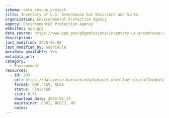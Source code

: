 ```yaml
---
schema: data_rescue_project 
title: Inventory of U.S. Greenhouse Gas Emissions and Sinks
organization: Environmental Protection Agency
agency: Environmental Protection Agency
websites: epa.gov
data_source: https://www.epa.gov/ghgemissions/inventory-us-greenhouse-gas-emissions-and-sinks-1990-2022
description: 
last_modified: 2025-03-02
last_modified_by: Gabrielle
metadata_available: Yes
metadata_url: 
category:
  - Environment
resources:
  - id: 203
    url: https://dataverse.harvard.edu/dataset.xhtml?persistentId=doi%3A10.7910%2FDVN%2FTQG6RR&version=DRAFT
    format: PDF, CSV, XLSX
    status: Finished
    size: 0.41
    download_date: 2025-02-17
    maintainer: EDGI, BCECJ, HD
    notes: 
---
```


